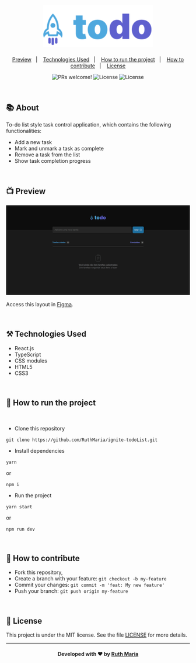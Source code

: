 <h1 align="center">
    <img alt="Logo Repository" src="./src/assets/logo.svg" width="300px" />
</h1>

<p align="center">
  <a href="#execution">Preview</a>&nbsp;&nbsp;&nbsp;|&nbsp;&nbsp;&nbsp;
  <a href="#technologies">Technologies Used</a>&nbsp;&nbsp;&nbsp;|&nbsp;&nbsp;&nbsp;
  <a href="#run">How to run the project</a>&nbsp;&nbsp;&nbsp;|&nbsp;&nbsp;&nbsp;
  <a href="#contribute">How to contribute</a>&nbsp;&nbsp;&nbsp;|&nbsp;&nbsp;&nbsp;
  <a href="#license">License</a>
</p>

<p align="center">
 <img src="https://img.shields.io/static/v1?label=PRs&message=welcome&color=61dafb&labelColor=000000" alt="PRs welcome!" />

  <img alt="License" src="https://img.shields.io/badge/Made%20by-Ruth%20Maria-61dafb">

  <img alt="License" src="https://img.shields.io/static/v1?label=license&message=MIT&color=61dafb&labelColor=000000">
</p>

<br>

## :books: About

To-do list style task control application, which contains the following functionalities:

- Add a new task
- Mark and unmark a task as complete
- Remove a task from the list
- Show task completion progress

<a id="execution"></a><br>

## :tv: Preview

![video](./src/assets/video.gif)

Access this layout in [Figma](https://www.figma.com/file/TObYY3xA2br5GrNFthDgFt/ToDo-List-(Copy)?node-id=0%3A1).


<a id="technologies"></a><br>

## ⚒️ Technologies Used

- React.js
- TypeScript
- CSS modules
- HTML5
- CSS3

<a id="run"></a><br>

## 🚀 How to run the project

<br>

- Clone this repository

```
git clone https://github.com/RuthMaria/ignite-todoList.git
```

- Install dependencies

```
yarn
```

or

```
npm i
```

- Run the project

```
yarn start
```

or

```
npm run dev
```

<br>

## 🎯 How to contribute

- Fork this repository,
- Create a branch with your feature: `git checkout -b my-feature`
- Commit your changes: `git commit -m 'feat: My new feature'`
- Push your branch: `git push origin my-feature`

<a id="license"></a><br>

## :memo: License

This project is under the MIT license. See the file [LICENSE](LICENSE) for more details.

---

<h4 align="center">
    Developed with ❤️ by <a href="https://www.linkedin.com/in/ruth-maria-9b256071/" target="_blank">Ruth Maria</a>
</h4>
